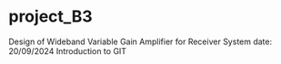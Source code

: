 # project_B3
Design of Wideband Variable Gain Amplifier for  Receiver System
date: 20/09/2024
Introduction to GIT
